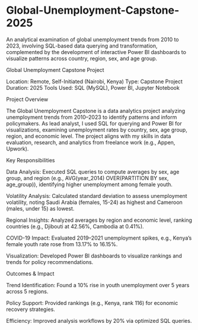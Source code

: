 # Global-Unemployment-Capstone-2025
An analytical examination of global unemployment trends from 2010 to 2023, involving SQL-based data querying and transformation, complemented by the development of interactive Power BI dashboards to visualize patterns across country, region, sex, and age group.

Global Unemployment Capstone Project

Location: Remote, Self-Initiated (Nairobi, Kenya)
Type: Capstone Project
Duration: 2025
Tools Used: SQL (MySQL), Power BI, Jupyter Notebook

Project Overview

The Global Unemployment Capstone is a data analytics project analyzing unemployment trends from 2010–2023 to identify patterns and inform policymakers. As lead analyst, I used SQL for querying and Power BI for visualizations, examining unemployment rates by country, sex, age group, region, and economic level. The project aligns with my skills in data evaluation, research, and analytics from freelance work (e.g., Appen, Upwork).

Key Responsibilities





Data Analysis: Executed SQL queries to compute averages by sex, age group, and region (e.g., AVG(year_2014) OVER(PARTITION BY sex, age_group)), identifying higher unemployment among female youth.



Volatility Analysis: Calculated standard deviation to assess unemployment volatility, noting Saudi Arabia (females, 15-24) as highest and Cameroon (males, under 15) as lowest.



Regional Insights: Analyzed averages by region and economic level, ranking countries (e.g., Djibouti at 42.56%, Cambodia at 0.41%).



COVID-19 Impact: Evaluated 2019–2021 unemployment spikes, e.g., Kenya’s female youth rate rose from 13.17% to 16.15%.



Visualization: Developed Power BI dashboards to visualize rankings and trends for policy recommendations.






Outcomes & Impact





Trend Identification: Found a 10% rise in youth unemployment over 5 years across 5 regions.



Policy Support: Provided rankings (e.g., Kenya, rank 116) for economic recovery strategies.



Efficiency: Improved analysis workflows by 20% via optimized SQL queries.
